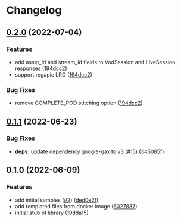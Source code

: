 # Changelog

## [0.2.0](https://github.com/googleapis/nodejs-video-stitcher/compare/v0.1.1...v0.2.0) (2022-07-04)


### Features

* add asset_id and stream_id fields to VodSession and LiveSession responses ([194dcc2](https://github.com/googleapis/nodejs-video-stitcher/commit/194dcc247e4a6887ed204d8b188f61750a65ef43))
* support regapic LRO ([194dcc2](https://github.com/googleapis/nodejs-video-stitcher/commit/194dcc247e4a6887ed204d8b188f61750a65ef43))


### Bug Fixes

* remove COMPLETE_POD stitching option ([194dcc2](https://github.com/googleapis/nodejs-video-stitcher/commit/194dcc247e4a6887ed204d8b188f61750a65ef43))

## [0.1.1](https://github.com/googleapis/nodejs-video-stitcher/compare/v0.1.0...v0.1.1) (2022-06-23)


### Bug Fixes

* **deps:** update dependency google-gax to v3 ([#15](https://github.com/googleapis/nodejs-video-stitcher/issues/15)) ([345085f](https://github.com/googleapis/nodejs-video-stitcher/commit/345085f378b7ab6299a593cd8f8d200160b6106e))

## 0.1.0 (2022-06-09)


### Features

* add initial samples ([#2](https://github.com/googleapis/nodejs-video-stitcher/issues/2)) ([ded0e2f](https://github.com/googleapis/nodejs-video-stitcher/commit/ded0e2fe6a50d94da495c8f3bf068436acbf92ba))
* add templated files from docker image ([6027837](https://github.com/googleapis/nodejs-video-stitcher/commit/6027837bde299e4a2449bd90940d36e20bae8a58))
* initial stub of library ([19dda15](https://github.com/googleapis/nodejs-video-stitcher/commit/19dda1541867a3e0922d57ba96bda52ee9622a46))
